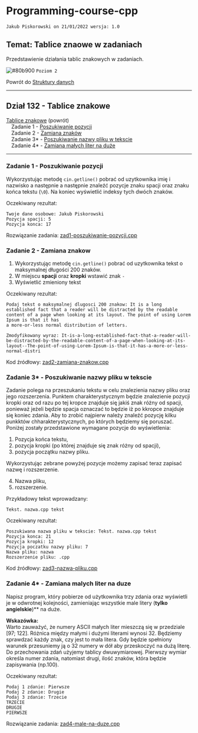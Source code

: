 # Programming-course-cpp

`Jakub Piskorowski on 21/01/2022 wersja: 1.0`

## Temat: Tablice znaowe w zadaniach

Przedstawienie działania tablic znakowych w zadaniach.

![#80b900](https://via.placeholder.com/15/80b900/000000?text=+) `Poziom 2`

Powrót do [Struktury danych](/1-programowanie-strukturalne/1-3-struktury-danych/README.md)

---

## Dział 132 - Tablice znakowe

[Tablice znakowe](/1-programowanie-strukturalne/1-3-struktury-danych/1-3-2-tablice-znakowe/README.md) (powrót) \
&emsp;Zadanie 1 - [Poszukiwanie pozycji](#zadanie-1---poszukiwanie-pozycji)\
&emsp;Zadanie 2 - [Zamiana znaków](#zadanie-2---zamiana-znakow) \
&emsp;Zadanie 3\* - [Poszukiwanie nazwy pliku w tekscie](#zadanie-3---poszukiwanie-nazwy-pliku-w-tekscie) \
&emsp;Zadanie 4\* - [Zamiana małych liter na duże](#zadanie-4---zamiana-malych-liter-na-duze)

---

### Zadanie 1 - Poszukiwanie pozycji

Wykorzystując metodę `cin.getline()` pobrać od uzytkownika imię i nazwisko a następnie a następnie znaleźć pozycje znaku spacji oraz znaku końca tekstu (`\0`). Na koniec wyświetlić indeksy tych dwóch znaków.

Oczekiwany rezultat:

```text
Twoje dane osobowe: Jakub Piskorowski
Pozycja spacji: 5
Pozycja konca: 17
```

Rozwiązanie zadania: [zad1-poszukiwanie-pozycji.cpp](zad1-poszukiwanie-pozycji.cpp)

### Zadanie 2 - Zamiana znakow

1. Wykorzystując metodę `cin.getline()` pobrać od uzytkownika tekst o maksymalnej długości 200 znaków.
2. W miejscu **spacji** oraz **kropki** wstawić znak `-`
3. Wyświetlić zmieniony tekst

Oczekiwany rezultat:

```text
Podaj tekst o maksymalnej dlugosci 200 znakow: It is a long established fact that a reader will be distracted by the readable content of a page when looking at its layout. The point of using Lorem Ipsum is that it has 
a more-or-less normal distribution of letters.

Zmodyfikowany wyraz: It-is-a-long-established-fact-that-a-reader-will-be-distracted-by-the-readable-content-of-a-page-when-looking-at-its-layout--The-point-of-using-Lorem-Ipsum-is-that-it-has-a-more-or-less-normal-distri
```

Kod źródłowy: [zad2-zamiana-znakow.cpp](zad2-zamiana-znakow.cpp)

### Zadanie 3* - Poszukiwanie nazwy pliku w tekscie

Zadanie polega na przeszukaniu tekstu w celu znalezienia nazwy pliku oraz jego rozszerzenia. Punktem charakterystycznym będzie znalezienie pozycji kropki oraz od razu po tej kropce znajduje się jakiś znak różny od spacji, ponieważ jeżeli będzie spacja oznaczać to będzie iż po kkropce znajduje się koniec zdania. Aby to zrobić najpierw należy znaleźć pozycję kilku punkktów chharakterystycznych, po których będziemy się poruszać. Poniżej zostały przedstawione wymagane pozycje do wyświetlenia:

1. Pozycja końca tekstu,
2. pozycja kropki (po której znajduje się znak różny od spacji),
3. pozycja początku nazwy pliku.

Wykorzystując zebrane powyżej pozycje możemy zapisać teraz zapisać nazwę i rozszerzenie.

4. Nazwa pliku,
5. rozszerzenie.

Przykładowy tekst wprowadzany:

```tekst
Tekst. nazwa.cpp tekst
```

Oczekiwany rezultat:

```text
Poszukiwana nazwa pliku w tekscie: Tekst. nazwa.cpp tekst
Pozycja konca: 21
Pozycja kropki: 12
Pozycja poczatku nazwy pliku: 7
Nazwa pliku: nazwa
Rozszerzenie pliku: .cpp
```

Kod źródłowy: [zad3-nazwa-pliku.cpp](zad3-nazwa-pliku.cpp)

### Zadanie 4* - Zamiana malych liter na duze

Napisz program, który pobierze od użytkownika trzy zdania oraz wyświetli je w odwrotnej kolejności, zamieniając wszystkie male litery (**tylko angielskie**)** na duże.

**Wskazówka:** \
Warto zauważyć, że numery ASCII małych liter mieszczą się w przedziale [97; 122]. Różnica między małymi i dużymi literami wynosi 32. Będziemy sprawdzać każdy znak, czy jest to mała litera. Gdy będzie spełniony warunek przesuniemy ją o 32 numery w dół aby przeskoczyć na dużą literę. Do przechowania zdań użyjemy tablicy dwuwymiarowej. Pierwszy wymiar określa numer zdania, natomiast drugi, ilość znaków, która będzie zapisywania (np.100).

Oczekiwany rezultat:

```text
Podaj 1 zdanie: Pierwsze
Podaj 2 zdanie: Drugie
Podaj 3 zdanie: Trzecie
TRZECIE
DRUGIE
PIERWSZE
```

Rozwiązanie zadania: [zad4-male-na-duze.cpp](zad4-male-na-duze.cpp)
